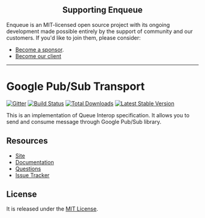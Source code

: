 <h2 align="center">Supporting Enqueue</h2>

Enqueue is an MIT-licensed open source project with its ongoing development made possible entirely by the support of community and our customers. If you'd like to join them, please consider:

- [Become a sponsor](https://www.patreon.com/makasim).
- [Become our client](http://forma-pro.com/)

---

# Google Pub/Sub Transport

[![Gitter](https://badges.gitter.im/php-enqueue/Lobby.svg)](https://gitter.im/php-enqueue/Lobby)
[![Build Status](https://travis-ci.org/php-enqueue/gps.png?branch=master)](https://travis-ci.org/php-enqueue/gps)
[![Total Downloads](https://poser.pugx.org/enqueue/gps/d/total.png)](https://packagist.org/packages/enqueue/gps)
[![Latest Stable Version](https://poser.pugx.org/enqueue/gps/version.png)](https://packagist.org/packages/enqueue/gps)
 
This is an implementation of Queue Interop specification. It allows you to send and consume message through Google Pub/Sub library.  

## Resources

* [Site](https://enqueue.forma-pro.com/)
* [Documentation](https://github.com/php-enqueue/enqueue-dev/blob/master/docs/index.md)
* [Questions](https://gitter.im/php-enqueue/Lobby)
* [Issue Tracker](https://github.com/php-enqueue/enqueue-dev/issues)

## License

It is released under the [MIT License](LICENSE).